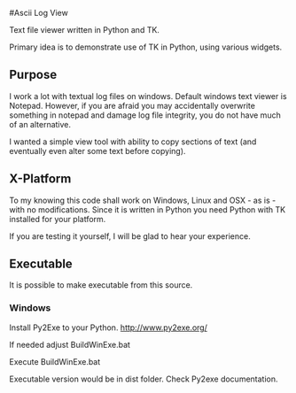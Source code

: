 #Ascii Log View

Text file viewer written in Python and TK.

Primary idea is to demonstrate use of TK in Python, using various widgets.


## Purpose

I work a lot with textual log files on windows. Default windows text viewer is Notepad. However, if you are afraid you may
accidentally overwrite something in notepad and damage log file integrity, you do not have much of an alternative.

I wanted a simple view tool with ability to copy sections of text (and eventually even alter some text before copying).



## X-Platform

To my knowing this code shall work on Windows, Linux and OSX - as is - with no modifications.
Since it is written in Python you need Python with TK installed for your platform.

If you are testing it yourself, I will be glad to hear your experience.


## Executable

It is possible to make executable from this source.

### Windows

Install Py2Exe to your Python. http://www.py2exe.org/

If needed adjust BuildWinExe.bat

Execute BuildWinExe.bat

Executable version would be in dist folder. Check Py2exe documentation.
